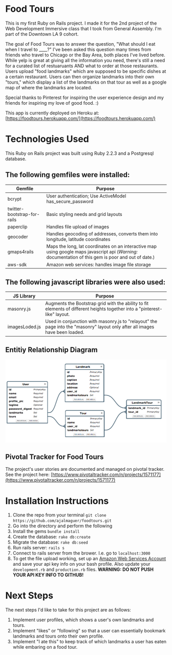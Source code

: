 Food Tours
==========
This is my first Ruby on Rails project. I made it for the 2nd project of the Web Development Immersive class that I took from General Assembly. I'm part of the Downtown LA 9 cohort.

The goal of Food Tours was to answer the question, "What should I eat when I travel to ____?" I've been asked this question many times from friends who travel to Chicago or the Bay Area, both places I've lived before. While yelp is great at giving all the information you need, there's still a need for a curated list of restuaruants AND what to order at those restaurants. 
Users upload "food landmarks" which are supposed to be specific dishes at a certain restaurant. Users can then organize landmarks into their own "tours," which display a list of the landmarks on that tour as well as a google map of where the landmarks are located.

Special thanks to Pinterest for inspiring the user experience design and my friends for inspiring my love of good food. :)

This app is currently deployed on Heroku at: [https://foodtours.herokuapp.com/](https://foodtours.herokuapp.com/)


Technologies Used
=================
This Ruby on Rails project was built using Ruby 2.2.3 and a Postgresql database.


The following gemfiles were installed:
----------------------------------------

Gemfile    |   Purpose
----        |   -----
bcrypt      |   User authentication; Use ActiveModel has_secure_password
twitter-bootstrap-for-rails | Basic styling needs and grid layouts
paperclip   |   Handles file upload of images
geocoder    |   Handles geocoding of addresses, converts them into longitude, latitude coordinates
gmaps4rails |   Maps the long, lat coordinates on an interactive map using google maps javascript api (*Warning:* documentation of this gem is poor and out of date.)
aws-sdk     |   Amazon web services: handles image file storage


The following javascript libraries were also used:
------------------------------------------------

JS Library  | Purpose
----        | ----
masonry.js  | Augments the Bootstrap grid with the ability to fit elements of different heights together into a "pinterest-like" layout.
imagesLoded.js  | Used in conjunction with masonry.js to "relayout" the page into the "masonry" layout only after all images have been loaded.

Entitiy Relationship Diagram
-----------------------------

![erd](https://raw.githubusercontent.com/ajalmaguer/foodtours/master/erd-2.png)


Pivotal Tracker for Food Tours
------------------------------
The project's user stories are documented and managed on pivotal tracker. See the project here: [https://www.pivotaltracker.com/n/projects/1571177](https://www.pivotaltracker.com/n/projects/1571177)

Installation Instructions
==========================
1. Clone the repo from your terminal `git clone https://github.com/ajalmaguer/foodtours.git`
2. Go into the directory and perform the following
  1. Install the gems `bundle install`
  2. Create the database: `rake db:create`
  3. Migrate the database: `rake db:seed`
  4. Run rails server: `rails s`
3. Connect to rails server from the brower. I.e. go to `localhost:3000`
4. To get the file upload working, set up an [Amazon Web Services Account](http://aws.amazon.com/) and save your api key info on your bash profile. Also update your `development.rb` and `production.rb` files. **WARNING: DO NOT PUSH YOUR API KEY INFO TO GITHUB!**


Next Steps
=================
The next steps I'd like to take for this project are as follows:
1. Implement user profiles, which shows a user's own landmarks and tours.
2. Implement "likes" or "following" so that a user can essentially bookmark landmarks and tours onto their own profile.
3. Implement "I ate this" to keep track of which landmarks a user has eaten while embaring on a food tour.
